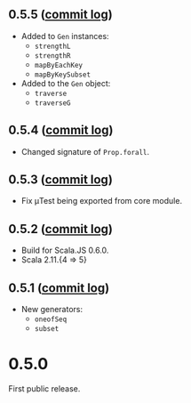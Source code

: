 ## 0.5.5 ([commit log](https://github.com/japgolly/nyaya/compare/v0.5.4...v0.5.5))

* Added to `Gen` instances:
  * `strengthL`
  * `strengthR`
  * `mapByEachKey`
  * `mapByKeySubset`
* Added to the `Gen` object:
  * `traverse`
  * `traverseG`

## 0.5.4 ([commit log](https://github.com/japgolly/nyaya/compare/v0.5.3...v0.5.4))

* Changed signature of `Prop.forall`.


## 0.5.3 ([commit log](https://github.com/japgolly/nyaya/compare/v0.5.2...v0.5.3))

* Fix μTest being exported from core module.


## 0.5.2 ([commit log](https://github.com/japgolly/nyaya/compare/v0.5.1...v0.5.2))

* Build for Scala.JS 0.6.0.
* Scala 2.11.{4 ⇒ 5}


## 0.5.1 ([commit log](https://github.com/japgolly/nyaya/compare/v0.5.0...v0.5.1))

* New generators:
  * `oneofSeq`
  * `subset`


# 0.5.0

First public release.
